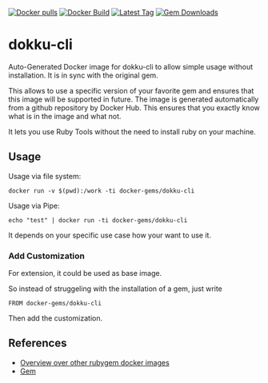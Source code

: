 [![Docker pulls](https://img.shields.io/docker/pulls/rubygem/dokku-cli.svg)](https://hub.docker.com/r/rubygem/dokku-cli/)
[![Docker Build](https://img.shields.io/docker/automated/rubygem/dokku-cli.svg)](https://hub.docker.com/r/rubygem/dokku-cli/)
[![Latest Tag](https://img.shields.io/github/tag/docker-rubygem/dokku-cli.svg)](https://hub.docker.com/r/rubygem/dokku-cli/)
[![Gem Downloads](https://img.shields.io/gem/dt/dokku-cli.svg)](https://rubygems.org/gems/dokku-cli/)
# dokku-cli

Auto-Generated Docker image for dokku-cli to allow simple usage without installation.
It is in sync with the original gem.

This allows to use a specific version of your favorite gem and ensures that this image will be supported in future.
The image is generated automatically from a github repository by Docker Hub.
This ensures that you exactly know what is in the image and what not.

It lets you use Ruby Tools without the need to install ruby on your machine.

## Usage

Usage via file system:

`docker run -v $(pwd):/work -ti docker-gems/dokku-cli`

Usage via Pipe:

`echo "test" | docker run -ti docker-gems/dokku-cli`

It depends on your specific use case how your want to use it.

### Add Customization

For extension, it could be used as base image.

So instead of struggeling with the installation of a gem, just write

`FROM docker-gems/dokku-cli`

Then add the customization.

## References

 - [Overview over other rubygem docker images](https://github.com/thinkbot/docker-rubygem)
 - [Gem](https://rubygems.org/gems/dokku-cli/)
